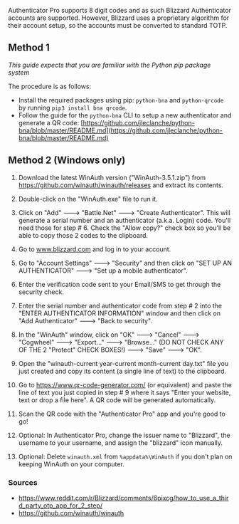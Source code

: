 Authenticator Pro supports 8 digit codes and as such Blizzard Authenticator accounts are supported. However, Blizzard uses a proprietary algorithm for their account setup, so the accounts must be converted to standard TOTP.

## Method 1

*This guide expects that you are familiar with the Python pip package system*

The procedure is as follows:

- Install the required packages using pip: ``python-bna`` and ``python-qrcode`` by running ``pip3 install bna qrcode``.
- Follow the guide for the ``python-bna`` CLI to setup a new authenticator and generate a QR code: [https://github.com/jleclanche/python-bna/blob/master/README.md](https://github.com/jleclanche/python-bna/blob/master/README.md)

## Method 2 (Windows only)

1. Download the latest WinAuth version ("WinAuth-3.5.1.zip") from https://github.com/winauth/winauth/releases and extract its contents.

2. Double-click on the "WinAuth.exe" file to run it.

3. Click on "Add" ---> "Battle.Net" ---> "Create Authenticator". This will generate a serial number and an authenticator (a.k.a. Login) code. You'll need those for step # 6. Check the "Allow copy?" check box so you'll be able to copy those 2 codes to the clipboard.

4. Go to www.blizzard.com and log in to your account.

5. Go to "Account Settings" ---> "Security" and then click on "SET UP AN AUTHENTICATOR" ---> "Set up a mobile authenticator".

6. Enter the verification code sent to your Email/SMS to get through the security check.

7. Enter the serial number and authenticator code from step # 2 into the "ENTER AUTHENTICATOR INFORMATION" window and then click on "Add Authenticator" ---> "Back to security".

8. In the "WinAuth" window, click on "OK" ---> "Cancel" ---> "Cogwheel" ---> "Export..." ---> "Browse..." (DO NOT CHECK ANY OF THE 2 "Protect" CHECK BOXES!) ---> "Save" ---> "OK".

9. Open the "winauth-current year-current month-current day.txt" file you just created and copy its content (a single line of text) to the clipboard.

10. Go to https://www.qr-code-generator.com/ (or equivalent) and paste the line of text you just copied in step # 9 where it says "Enter your website, text or drop a file here". A QR code will be generated automatically.

11. Scan the QR code with the "Authenticator Pro" app and you're good to go!

12. Optional: In Authenticator Pro, change the issuer name to "Blizzard", the username to your username, and assign the "blizzard" icon manually.

13. Optional: Delete `winauth.xml` from `%appdata%\WinAuth` if you don't plan on keeping WinAuth on your computer.

### Sources

- https://www.reddit.com/r/Blizzard/comments/6pixcg/how_to_use_a_third_party_otp_app_for_2_step/
- https://github.com/winauth/winauth
